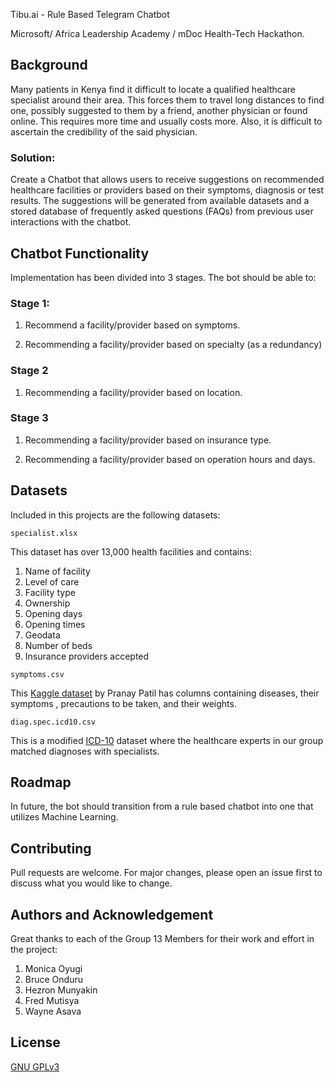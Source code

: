 Tibu.ai - Rule Based Telegram Chatbot

Microsoft/ Africa Leadership Academy / mDoc Health-Tech Hackathon.


## Background

Many patients in Kenya find it difficult to locate a qualified healthcare specialist around their area. This forces them to travel long distances to find one, possibly suggested to them by a friend, another physician or found online. This requires more time and usually costs more. Also, it is difficult to ascertain the credibility of the said physician.


### Solution:

Create a Chatbot that allows users to receive suggestions on recommended healthcare
facilities or providers based on their symptoms, diagnosis or test results. The suggestions will be generated from available datasets and a stored database of frequently asked questions (FAQs) from previous user interactions with the chatbot.

## Chatbot Functionality 
Implementation has been divided into 3 stages. The bot should be able to: 

### Stage 1:

1. Recommend a facility/provider based on symptoms.

2. Recommending a facility/provider based on specialty (as a redundancy)

### Stage 2

1. Recommending a facility/provider based on location.

### Stage 3

1. Recommending a facility/provider based on insurance type.

2. Recommending a facility/provider based on operation hours and days.

## Datasets
Included in this projects are the following datasets:

`specialist.xlsx`

 This dataset has over 13,000 health facilities and contains:
  1. Name of facility
  2. Level of care
  3. Facility type
  4. Ownership
  5. Opening days
  6. Opening times
  7. Geodata
  8. Number of beds
  9. Insurance providers accepted 


`symptoms.csv`

 This [Kaggle dataset](https://www.kaggle.com/datasets/itachi9604/disease-symptom-description-dataset) by Pranay Patil has columns containing diseases, their symptoms , precautions to be taken, and their weights.

`diag.spec.icd10.csv`

This is a modified [ICD-10](https://icd.who.int/browse10/2019/en#/) dataset where the healthcare experts in our group matched diagnoses with specialists.


## Roadmap

In future, the bot should transition from a rule based chatbot into one that utilizes Machine Learning.


## Contributing

Pull requests are welcome. For major changes, please open an issue first
to discuss what you would like to change.


## Authors and Acknowledgement

Great thanks to each of the Group 13 Members for their work and effort in the project:

1. Monica Oyugi
2. Bruce Onduru
3. Hezron Munyakin
4. Fred Mutisya
5. Wayne Asava



## License

[GNU GPLv3](https://choosealicense.com/licenses/gpl-3.0/)
